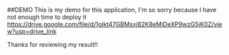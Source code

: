 ##DEMO
This is my demo for this application, I'm so sorry because I have not enough time to deploy it
https://drive.google.com/file/d/1gikt47GBMsxj82K8eMiDeXP9wzG5jK0Z/view?usp=drive_link

Thanks for reviewing my result!!

